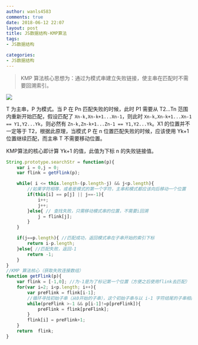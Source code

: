 ```yaml
---
author: wanls4583
comments: true
date: 2018-06-12 22:07
layout: post
title: JS数据结构-KMP算法
tags:
- JS数据结构

categories:
- JS数据结构
---
```


> KMP 算法核心思想为：通过为模式串建立失败链接，使主串在匹配时不需要回溯索引。

![](http://on-img.com/chart_image/5b1fe076e4b07596cf4df924.png)

T 为主串，P 为模式。当 P 在 Pn 匹配失败的时候，此时 P1 需要从 T2...Tn 范围内重新开始匹配，假设匹配了 `Xn-k,Xn-k+1...Xn-1`，则此时 `Xn-k,Xn-k+1...Xn-1 == Y1,Y2...Yk`，则必然有 `Zn-k,Zn-k+1...Zn-1 == Y1,Y2...Yk`。X1 的位置并不一定等于 T2，根据此原理，当模式 P 在 n 位置匹配失败的时候，应该使用 Yk+1 位置继续匹配，而主串 T 不需要移动位置。

KMP算法的核心即计算 Yk+1 的值，此值为下标 n 的失败链接值。

```javascript
String.prototype.searchStr = function(p){
    var i = 0,j = 0;
    var flink = getFlink(p);

    while( i <= this.length-(p.length-j) && j<p.length){
        //如果字符相等，或者是模式的第一个字符，主串和模式都应该向后移动一个位置
        if(this[i] == p[j] || j==-1){ 
            i++;
            j++;
        }else{ // 查找失败，只需移动模式串的位置，不需要i回溯
            j = flink[j];
        }
    }

    if(j==p.length){ //匹配成功，返回模式串在子串开始的索引下标
        return i-p.length;
    }else{ //匹配失败，返回-1
        return -1;
    }
}
//KMP 算法核心（获取失败连接数组）
function getFlink(p){
    var flink = [-1,0]; //为-1是为了标记第一个位置（方便之后使用flink去匹配）
    for(var i=2; i<p.length; i++){
        var preFlink = flink[i-1];
        //循环寻找初始子串（从0开始的子串），这个初始子串与以 i-1 字符结尾的子串相匹配
        while(preFlink >-1 && p[i-1]!=p[preFlink]){
            preFlink = flink[preFlink];
        }
        flink[i] = preFlink+1;
    }
    return  flink;
}
```
